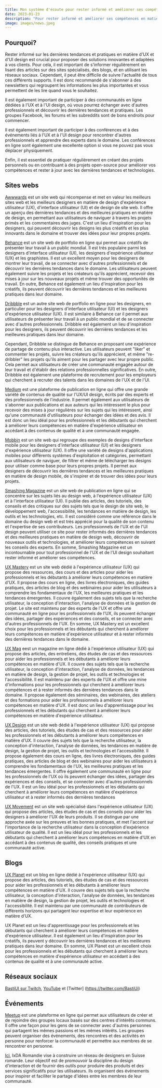 ```yaml
---
title: Mon système d'écoute pour rester informé et améliorer ses compétences 
date: 2023-01-23
description: "Pour rester informé et améliorer ses compétences en matière d'UX et d'UI design, il est important de s'informer régulièrement en lisant des articles sur des sites spécialisés, des blogs, et en utilisant les réseaux sociaux. Il est recommandé de s'abonner à des newsletters, participer à des communautés en ligne, assister à des conférences et événements, et pratiquer régulièrement en créant des projets personnels ou en contribuant à des projets open-source. Les sites web tels que Awwwards, Behance, Dribbble et UX Design Community sont des exemples de sites où les designers peuvent découvrir les dernières tendances et pratiques en matière de design, s'inspirer de projets primés, se connecter avec d'autres professionnels et trouver des opportunités de travail."
image: images/news.jpeg
---
```


## Pourquoi?

Rester informé sur les dernières tendances et pratiques en matière d'UX et d'UI design est crucial pour proposer des solutions innovantes et adaptées à vos clients. Pour cela, il est important de s'informer régulièrement en lisant des articles sur des sites spécialisés, des blogs, et en utilisant les réseaux sociaux. Cependant, il peut être difficile de suivre l'actualité de tous ces différents supports. Il est donc recommandé de s'abonner à des newsletters qui regroupent les informations les plus importantes et vous permettent de les lire quand vous le souhaitez. 

Il est également important de participer à des communautés en ligne dédiées à l'UX et à l'UI design, où vous pourrez échanger avec d'autres professionnels et découvrir les dernières tendances et pratiques. Les groupes Facebook, les forums et les subreddits sont de bons endroits pour commencer.

Il est également important de participer à des conférences et à des événements liés à l'UX et à l'UI design pour rencontrer d'autres professionnels et apprendre des experts dans le domaine. Les conférences en ligne sont également une excellente option si vous ne pouvez pas vous déplacer physiquement.

Enfin, il est essentiel de pratiquer régulièrement en créant des projets personnels ou en contribuant à des projets open-source pour améliorer vos compétences et rester à jour avec les dernières tendances et technologies.

## Sites webs
[Awwwards](https://www.awwwards.com/) est un site web qui récompense et met en valeur les meilleurs sites web et les meilleurs designers en matière de design d'expérience utilisateur (UX), d'interface utilisateur (UI) et de design de site web. Il offre un aperçu des dernières tendances et des meilleures pratiques en matière de design, en permettant aux utilisateurs de naviguer à travers les projets primés et les commentaires des juges. C'est un lieu d'inspiration pour les designers, qui peuvent découvrir les designs les plus créatifs et les plus innovants dans le domaine et trouver des idées pour leur propres projets.

[Behance](https://www.behance.net/) est un site web de portfolio en ligne qui permet aux créatifs de présenter leur travail à un public mondial. Il est très populaire parmi les designers d'interface utilisateur (UI), les designers d'expérience utilisateur (UX) et les graphistes. Il est un excellent moyen pour les designers de montrer leur travail, de se connecter avec d'autres professionnels et de découvrir les dernières tendances dans le domaine. Les utilisateurs peuvent également suivre les projets et les créateurs qu'ils apprécient, recevoir des mises à jour sur les nouveaux projets et même trouver des opportunités de travail. En outre, Behance est également un lieu d'inspiration pour les créatifs, ils peuvent découvrir les dernières tendances et les meilleures pratiques dans leur domaine.

[Dribbble](https://dribbble.com/) est un autre site web de portfolio en ligne pour les designers, en particulier pour les designers d'interface utilisateur (UI) et les designers d'expérience utilisateur (UX). Il est similaire à Behance car il permet aux utilisateurs de présenter leur travail à un public mondial et de se connecter avec d'autres professionnels. Dribbble est également un lieu d'inspiration pour les designers, ils peuvent découvrir les dernières tendances et les meilleures pratiques dans leur domaine.

Cependant, Dribbble se distingue de Behance en proposant une expérience de partage de contenu plus interactive. Les utilisateurs peuvent "liker" et commenter les projets, suivre les créateurs qu'ils apprécient, et même "re-dribbler" les projets qu'ils aiment pour les partager avec leur propre public. Cela permet aux utilisateurs de créer une communauté engagée autour de leur travail et d'établir des relations professionnelles significatives. En outre, Dribbble est également une plateforme de recrutement pour les employeurs qui cherchent à recruter des talents dans les domaines de l'UX et de l'UI.

[Medium](https://medium.com/) est une plateforme de publication en ligne qui offre une grande variété de contenus de qualité sur l'UX/UI design, écrits par des experts et des professionnels de l'industrie. Il permet également aux utilisateurs de s'abonner aux publications et aux auteurs qui les intéressent le plus pour recevoir des mises à jour régulières sur les sujets qui les intéressent, ainsi qu'une communauté d'utilisateurs pour échanger des idées et des avis. Il est donc un lieu idéal pour les professionnels et les débutants qui cherchent à améliorer leurs compétences en matière d'expérience utilisateur en accédant à des contenus de qualité et à une communauté engagée.

[Mobbin](https://mobbin.com/) est un site web qui regroupe des exemples de designs d'interface mobile pour les designers d'interface utilisateur (UI) et les designers d'expérience utilisateur (UX). Il offre une variété de designs d'applications mobiles pour différents systèmes d'exploitation et catégories, permettant aux utilisateurs de naviguer, de filtrer et même de télécharger les designs pour utiliser comme base pour leurs propres projets. Il permet aux designers de découvrir les dernières tendances et les meilleures pratiques en matière de design mobile, de s'inspirer et de trouver des idées pour leurs projets.


[Smashing Magazine](https://www.smashingmagazine.com/) est un site web de publication en ligne qui se concentre sur les sujets liés au design web, à l'expérience utilisateur (UX) et à l'interface utilisateur (UI). Il publie des articles, des tutoriels, des conseils et des critiques sur des sujets tels que le design de site web, le développement web, l'accessibilité, les tendances en matière de design, les outils et les technologies, etc. Il est considéré comme une référence dans le domaine du design web et est très apprécié pour la qualité de son contenu et l'expertise de ses contributeurs. Les professionnels de l'UX et de l'UI design peuvent utiliser ce site pour rester informés des dernières tendances et des meilleures pratiques en matière de design web, découvrir de nouveaux outils et technologies, et améliorer leurs compétences en suivant les conseils des experts. En somme, Smashing Magazine est un incontournable pour tout professionnel de l'UX et de l'UI design souhaitant rester informé et améliorer ses compétences.

[UX Mastery](https://www.uxmastery.com/) est un site web dédié à l'expérience utilisateur (UX) qui propose des ressources, des cours et des articles pour aider les professionnels et les débutants à améliorer leurs compétences en matière d'UX. Il propose des cours en ligne, des livres électroniques, des guides pratiques, des articles de blog et des webinaires pour aider les utilisateurs à comprendre les fondamentaux de l'UX, les meilleures pratiques et les tendances émergentes. Il couvre également des sujets tels que la recherche utilisateur, la conception d'interaction, l'analyse de données et la gestion de projet. Le site est maintenu par des experts de l'UX et offre une communauté en ligne pour les professionnels de l'UX, ils peuvent échanger des idées, partager des expériences et des conseils, et se connecter avec d'autres professionnels de l'UX. En somme, UX Mastery est un excellent choix pour les professionnels et les débutants qui cherchent à améliorer leurs compétences en matière d'expérience utilisateur et à rester informés des dernières tendances dans le domaine.

[UX Mag](https://www.uxmag.com/) eest un magazine en ligne dédié à l'expérience utilisateur (UX) qui propose des articles, des entretiens, des études de cas et des ressources pour aider les professionnels et les débutants à améliorer leurs compétences en matière d'UX. Il couvre des sujets tels que la recherche utilisateur, la conception d'interaction, l'analyse de données, les tendances en matière de design, la gestion de projet, les outils et technologies et l'accessibilité. Il est maintenu par des experts de l'UX et offre une mine d'informations pour les professionnels qui cherchent à améliorer leurs compétences et à rester informés des dernières tendances dans le domaine. Il propose également des séminaires, des webinaires, des ateliers et des formations pour aider les professionnels à améliorer leurs compétences en matière d'UX. Il est donc un lieu d'apprentissage pour les professionnels et les débutants qui cherchent à améliorer leurs compétences en matière d'expérience utilisateur.

[UX Design](https://www.uxdesign.com/) est un site web dédié à l'expérience utilisateur (UX) qui propose des articles, des tutoriels, des études de cas et des ressources pour aider les professionnels et les débutants à améliorer leurs compétences en matière d'UX. Il couvre des sujets tels que la recherche utilisateur, la conception d'interaction, l'analyse de données, les tendances en matière de design, la gestion de projet, les outils et technologies et l'accessibilité. Il propose également des cours en ligne, des livres électroniques, des guides pratiques, des articles de blog et des webinaires pour aider les utilisateurs à comprendre les fondamentaux de l'UX, les meilleures pratiques et les tendances émergentes. Il offre également une communauté en ligne pour les professionnels de l'UX où ils peuvent échanger des idées, partager des expériences et des conseils, et se connecter avec d'autres professionnels de l'UX. Il est un lieu idéal pour les professionnels et les débutants qui cherchent à améliorer leurs compétences en matière d'expérience utilisateur et à rester informés des dernières tendances

[UX Movement](https://www.uxmovement.com/) est un site web spécialisé dans l'expérience utilisateur (UX) qui propose des articles, des études de cas et des conseils pour aider les designers à améliorer l'UX de leurs produits. Il se distingue par une approche axée sur les preuves et les bonnes pratiques, et met l'accent sur l'importance de la recherche utilisateur dans la conception d'expérience utilisateur de qualité. Il est un lieu idéal pour les professionnels et les débutants qui cherchent à améliorer leurs compétences en matière d'UX en accédant à des contenus de qualité, des conseils pratiques et une communauté active.

## Blogs
[UX Planet](https://www.uxplanet.org/) est un blog en ligne dédié à l'expérience utilisateur (UX) qui propose des articles, des tutoriels, des études de cas et des ressources pour aider les professionnels et les débutants à améliorer leurs compétences en matière d'UX. Il couvre des sujets tels que la recherche utilisateur, la conception d'interaction, l'analyse de données, les tendances en matière de design, la gestion de projet, les outils et technologies et l'accessibilité. Il est maintenu par une communauté de contributeurs de différents horizons qui partagent leur expertise et leur expérience en matière d'UX.

UX Planet est un lieu d'apprentissage pour les professionnels et les débutants qui cherchent à améliorer leurs compétences en matière d'expérience utilisateur. Il est également un lieu d'inspiration pour les créatifs, ils peuvent y découvrir les dernières tendances et les meilleures pratiques dans leur domaine. En somme, UX Planet est un excellent choix pour les professionnels et les débutants qui cherchent à améliorer leurs compétences en matière d'expérience utilisateur en accédant à des contenus de qualité et à une communauté active.

## Réseaux sociaux
[BastiUI sur Twitch](https://www.twitch.tv/bastiui/), [YouTube](https://www.youtube.com/@BastiUi) et [Twitter] (https://twitter.com/BastiUi)


## Événements

[Meetup](https://www.meetup.com/) est une plateforme en ligne qui permet aux utilisateurs de créer et de rejoindre des groupes locaux basés sur des centres d'intérêts communs. Il offre une façon pour les gens de se connecter avec d'autres personnes qui partagent les mêmes passions et les mêmes intérêts. Les groupes peuvent organiser des événements, des rencontres et des activités en personne pour renforcer la communauté et permettre aux membres de se rencontrer en personne.

[Ici](https://www.meetup.com/fr-FR/ixdaromandie/), IxDA Romandie vise à construire un réseau de designers en Suisse romande. Leur objectif est de promouvoir la discipline du design d'interaction et de fournir des outils pour produire des produits et des services significatifs pour les utilisateurs. Ils organisent des événements pour inspirer et faciliter le partage d'idées entre les membres de leur communauté.

